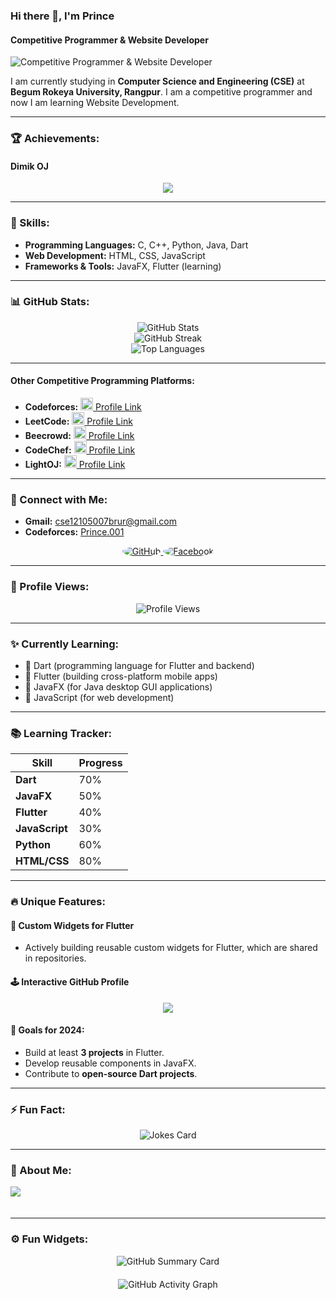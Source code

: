 ### Hi there 👋, I'm Prince
#### Competitive Programmer & Website Developer
![Competitive Programmer & Website Developer](https://i.imghippo.com/files/BUs5L1728644960.png)

I am currently studying in **Computer Science and Engineering (CSE)** at **Begum Rokeya University, Rangpur**. I am a competitive programmer and now I am learning Website Development.

---

### 🏆 Achievements:
#### Dimik OJ
<div align="center">
  <a href="https://dimikoj.com/profile/0gm8?hacker_30">
    <img src="https://readme-typing-svg.demolab.com?font=Fira+Code&size=24&duration=3000&pause=1000&color=F75C7E&center=true&vCenter=true&width=800&lines=Ranked+1+on+Dimik+OJ!;🏆+Top+Competitive+Coder!">
  </a>
</div>

---

### 🌟 Skills:
- **Programming Languages:** C, C++, Python, Java, Dart
- **Web Development:** HTML, CSS, JavaScript
- **Frameworks & Tools:** JavaFX, Flutter (learning)

---

### 📊 GitHub Stats:
<div align="center">
  <img src="https://github-readme-stats.vercel.app/api?username=CodderPrince&show_icons=true&count_private=true&theme=radical" alt="GitHub Stats" />
  <br/>
  <img src="https://github-readme-streak-stats.herokuapp.com?user=CodderPrince&theme=radical&hide_border=true" alt="GitHub Streak" />
  <br/>
  <img src="https://github-readme-stats.vercel.app/api/top-langs/?username=CodderPrince&layout=compact&theme=radical" alt="Top Languages" />
</div>

---


#### Other Competitive Programming Platforms:
- **Codeforces:** [<img src="https://img.icons8.com/color/48/000000/codeforces.png" height="20"> Profile Link](https://codeforces.com/profile/Prince.001)
- **LeetCode:** [<img src="https://upload.wikimedia.org/wikipedia/commons/1/19/LeetCode_logo_black.png" height="20"> Profile Link](https://leetcode.com/u/PRINCE_30/)
- **Beecrowd:** [<img src="https://upload.wikimedia.org/wikipedia/commons/8/87/Beecrowd_logo.png" height="20"> Profile Link](https://judge.beecrowd.com/en/profile/814166)
- **CodeChef:** [<img src="https://img.icons8.com/color/48/000000/codechef.png" height="20"> Profile Link](https://www.codechef.com/users/annahian44)
- **LightOJ:** [<img src="https://lightoj.com/static/images/LightOJ-logo.png" height="20"> Profile Link](https://lightoj.com/user/user-93l1ije)

---

### 🌟 Connect with Me:
- **Gmail:** cse12105007brur@gmail.com
- **Codeforces:** [Prince.001](https://codeforces.com/profile/Prince.001)

<div align="center">
  <a href="https://github.com/CodderPrince" target="_blank">
    <img src="https://img.shields.io/badge/GitHub-181717?style=for-the-badge&logo=github&logoColor=white&labelColor=black&logoWidth=30" style="border-radius: 50%;" alt="GitHub">
  </a>
  <a href="https://www.facebook.com/md.annahian" target="_blank">
    <img src="https://img.shields.io/badge/Facebook-1877F2?style=for-the-badge&logo=facebook&logoColor=white&labelColor=1877F2&logoWidth=30" style="border-radius: 50%;" alt="Facebook">
  </a>
</div>

---

### 🔢 Profile Views:
<p align="center">
  <img src="https://komarev.com/ghpvc/?username=CodderPrince&color=blue&style=for-the-badge" alt="Profile Views">
</p>

---

### ✨ Currently Learning:
- 🌱 Dart (programming language for Flutter and backend)
- 🌱 Flutter (building cross-platform mobile apps)
- 🌱 JavaFX (for Java desktop GUI applications)
- 🌱 JavaScript (for web development)

---

### 📚 Learning Tracker:
| **Skill**      | **Progress**                          |
|-----------------|--------------------------------------|
| **Dart**        | 70%                                  |
| **JavaFX**      | 50%                                  |
| **Flutter**     | 40%                                  |
| **JavaScript**  | 30%                                  |
| **Python**      | 60%                                  |
| **HTML/CSS**    | 80%                                  |

---

### 🔥 Unique Features:
#### 🌌 **Custom Widgets for Flutter**
- Actively building reusable custom widgets for Flutter, which are shared in repositories.

#### 🕹️ **Interactive GitHub Profile**
<p align="center">
    <a href="https://github.com/CodderPrince?tab=repositories">
      <img src="https://readme-typing-svg.demolab.com?font=Fira+Code&size=24&duration=3000&pause=1000&color=F75C7E&center=true&vCenter=true&width=800&lines=Check+out+my+repositories!;I'm+exploring+Dart%2C+Flutter%2C+and+more!;Feel+free+to+connect+and+collaborate!">
    </a>
</p>

#### 🎯 **Goals for 2024**:
- Build at least **3 projects** in Flutter.
- Develop reusable components in JavaFX.
- Contribute to **open-source Dart projects**.

---

### ⚡ Fun Fact:
<p align="center">
  <img src="https://readme-jokes.vercel.app/api?theme=radical" alt="Jokes Card">
</p>

---

### 🎨 About Me:
<div align="center" style="line-height: 3;">
    <a href="https://github.com/CodderPrince">
        <img src="https://readme-typing-svg.demolab.com?font=Fira+Code&size=24&duration=4000&pause=1000&color=8A2BE2&center=true&vCenter=true&multiline=true&width=800&lines=Ask+me+about+coding+and+technology related question!" style="display: block; padding-bottom: 20px;">
    </a>
</div>



---

### ⚙️ Fun Widgets:
<div align="center">
    <img src="https://github-profile-summary-cards.vercel.app/api/cards/profile-details?username=CodderPrince&theme=radical" alt="GitHub Summary Card" style="margin-bottom: 20px;">
    <br/>
    <img src="https://activity-graph.herokuapp.com/graph?username=CodderPrince&theme=rogue&hide_border=true" alt="GitHub Activity Graph">
</div>


